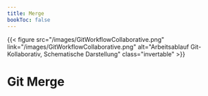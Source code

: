 ```yaml
---
title: Merge
bookToc: false
---
```


{{< figure src="/images/GitWorkflowCollaborative.png" link="/images/GitWorkflowCollaborative.png" alt="Arbeitsablauf Git-Kollaborativ, Schematische Darstellung" class="invertable" >}}
# Git Merge
